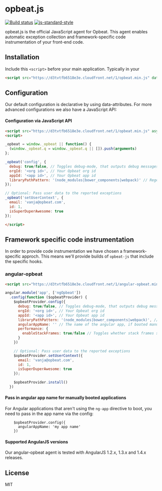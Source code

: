 # opbeat.js

[![Build status](https://travis-ci.org/opbeat/opbeat-js.svg?branch=master)](https://travis-ci.org/opbeat/opbeat-js)
[![js-standard-style](https://img.shields.io/badge/code%20style-standard-brightgreen.svg?style=flat)](https://github.com/feross/standard)

opbeat.js is the official JavaScript agent for Opbeat. This agent enables automatic exception collection and framework-specific code instrumentation of your front-end code.

## Installation

Include this `<script>` before your main application. Typically in your <head>

```html
<script src="https://d3tvtfb6518e3e.cloudfront.net/1/opbeat.min.js" data-app-id="<APPID>" data-org-id="<ORGID>" async></script>
```

## Configuration

Our default configuration is declarative by using data-attributes. For more advanced configurations we also have a JavaScript API:

#### Configuration via JavaScript API


```html
<script src="https://d3tvtfb6518e3e.cloudfront.net/1/opbeat.min.js" async></script>
<script>

_opbeat = window._opbeat || function() {
  (window._opbeat.q = window._opbeat.q || []).push(arguments)
};

_opbeat('config', {
  debug: true/false, // Toggles debug-mode, that outputs debug messages to the console
  orgId: '<org id>', // Your Opbeat org id
  appId: '<app id>', // Your Opbeat app id
  libraryPathPattern: '(node_modules|bower_components|webpack)' // Regex pattern used to determine whether a file is a library file or not.
});

// Optional: Pass user data to the reported exceptions
_opbeat('setUserContext', {
  email: 'vanja@opbeat.com',
  id: 1,
  isSuperDuperAwesome: true
});

</script>
```

## Framework specific code instrumentation

In order to provide code instrumentation we have chosen a framework-specific approch. This means we'll provide builds of ``opbeat-js`` that include the specific hooks.

### angular-opbeat

```html
<script src="https://d3tvtfb6518e3e.cloudfront.net/1/angular-opbeat.min.js"></script>
```

```javascript
angular.module('app', ['ngOpbeat'])
  .config(function ($opbeatProvider) {
    $opbeatProvider.config({
      debug: true/false, // Toggles debug-mode, that outputs debug messages to the console
      orgId: '<org id>', // Your Opbeat org id
      appId: '<app id>', // Your Opbeat app id
      libraryPathPattern: '(node_modules|bower_components|webpack)', // Regex pattern used to determine whether a file is a library file or not.
      angularAppName: '' // The name of the angular app, if booted manually,
      performance: {
        enableStackFrames: true/false // Toggles whether stack frames should be generated for traces
      }
    })

    // Optional: Pass user data to the reported exceptions
    $opbeatProvider.setUserContext({
      email: 'vanja@opbeat.com',
      id: 1,
      isSuperDuperAwesome: true
    });

    $opbeatProvider.install()
  })
```

#### Pass in angular app name for manually booted applications

For Angular applications that aren't using the `ng-app` directive to boot, you need to pass in the app name via the config:

```
    $opbeatProvider.config({
      angularAppName: 'my app name'
    })
```

#### Supported AngularJS versions

Our angular-opbeat agent is tested with AngularJS 1.2.x, 1.3.x and 1.4.x releases.


## License
MIT
